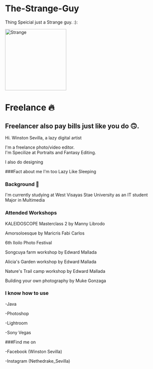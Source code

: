 # The-Strange-Guy
Thing Speicial just a Strange guy. :):


<img src="https://avatars2.githubusercontent.com/u/71320073?s=460&u=f4615a12f02171944a07fcbbf28b4d3bcd9caa32&v=4" alt="Strange" width="200"/>

# Freelance 🔥   
## Freelancer also pay bills just like you do 🙃.
Hi. Winston Sevilla, a lazy digital artist

I'm a freelance photo/video editor.  
I'm Specilize at Portraits and Fantasy Editing.

I also do designing

###Fact about me
I'm too Lazy
Like Sleeping

### Background 🤏 
I'm currently studying at West Visayas Stae University as an IT student Major in Multimedia
### Attended Workshops 

KALEIDOSCOPE Masterclass 2 by Manny Librodo

Amorsoloesque by Maricris Fabi Carlos

6th Iloilo Photo Festival

Songcuya farm workshop by Edward Mallada

Alicia's Garden workshop by Edward Mallada

Nature's Trail camp workshop by Edward Mallada

Building your own photography by Muke Gonzaga


### I know how to use
-Java

-Photoshop

-Lightroom

-Sony Vegas




###Find me on

-Facebook (Winston Sevilla)

-Instagram (Nethedrake_Sevilla)
